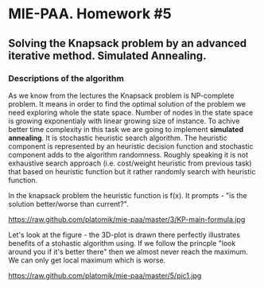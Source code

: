 # MIE-PAA. Homework #5

## Solving the Knapsack problem by an advanced iterative method. Simulated Annealing.

### Descriptions of the algorithm

As we know from the lectures the Knapsack problem is NP-complete problem. It means in order to find the optimal solution of the problem we need exploring whole the state space. Number of nodes in the state space is growing exponentialy with linear growing size of instance.
To achive better time complexity in this task we are going to implement **simulated annealing**. It is stochastic heuristic search algorithm. The heuristic component is represented by an heuristic decision function and stochastic component adds to the algorithm randomness. Roughly speaking it is not exhaustive search approach (i.e. cost/weight heuristic from previous task) that based on heuristic function but it rather randomly search with heuristic function.

In the knapsack problem the heuristic function is f(x). It prompts - "is the solution better/worse than current?".

https://raw.github.com/platomik/mie-paa/master/3/KP-main-formula.jpg

Let's look at the figure - the 3D-plot is drawn there perfectly illustrates benefits of a stohastic algorithm using. If we follow the princple "look around you if it's better there" then we almost never reach the maximum. We can only get local maximum which is worse. 

https://raw.github.com/platomik/mie-paa/master/5/pic1.jpg
